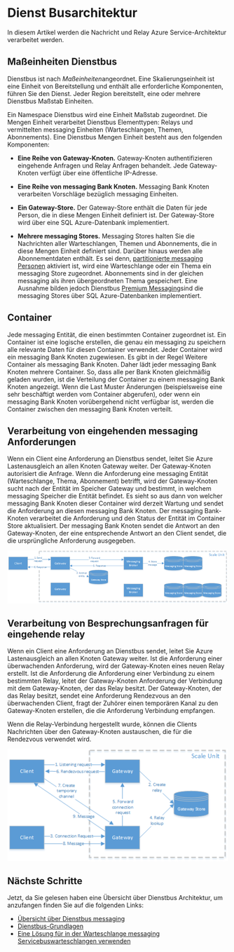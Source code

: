 <properties 
    pageTitle="Dienst Busarchitektur | Microsoft Azure"
    description="Beschreibt die Nachricht und Relay Azure Service-Architektur verarbeitet."
    services="service-bus"
    documentationCenter="na"
    authors="sethmanheim"
    manager="timlt"
    editor="" />
<tags 
    ms.service="service-bus"
    ms.devlang="na"
    ms.topic="get-started-article"
    ms.tgt_pltfrm="na"
    ms.workload="na"
    ms.date="07/11/2016"
    ms.author="sethm" />

# <a name="service-bus-architecture"></a>Dienst Busarchitektur

In diesem Artikel werden die Nachricht und Relay Azure Service-Architektur verarbeitet werden.

## <a name="service-bus-scale-units"></a>Maßeinheiten Dienstbus

Dienstbus ist nach *Maßeinheiten*angeordnet. Eine Skalierungseinheit ist eine Einheit von Bereitstellung und enthält alle erforderliche Komponenten, führen Sie den Dienst. Jeder Region bereitstellt, eine oder mehrere Dienstbus Maßstab Einheiten.

Ein Namespace Dienstbus wird eine Einheit Maßstab zugeordnet. Die Mengen Einheit verarbeitet Dienstbus Elementtypen: Relays und vermittelten messaging Einheiten (Warteschlangen, Themen, Abonnements). Eine Dienstbus Mengen Einheit besteht aus den folgenden Komponenten:

- **Eine Reihe von Gateway-Knoten.** Gateway-Knoten authentifizieren eingehende Anfragen und Relay Anfragen behandelt. Jede Gateway-Knoten verfügt über eine öffentliche IP-Adresse.

- **Eine Reihe von messaging Bank Knoten.** Messaging Bank Knoten verarbeiten Vorschläge bezüglich messaging Einheiten.

- **Ein Gateway-Store.** Der Gateway-Store enthält die Daten für jede Person, die in diese Mengen Einheit definiert ist. Der Gateway-Store wird über eine SQL Azure-Datenbank implementiert.

- **Mehrere messaging Stores.** Messaging Stores halten Sie die Nachrichten aller Warteschlangen, Themen und Abonnements, die in diese Mengen Einheit definiert sind. Darüber hinaus werden alle Abonnementdaten enthält. Es sei denn, [partitionierte messaging Personen](service-bus-partitioning.md) aktiviert ist, wird eine Warteschlange oder ein Thema ein messaging Store zugeordnet. Abonnements sind in der gleichen messaging als ihren übergeordneten Thema gespeichert. Eine Ausnahme bilden jedoch Dienstbus [Premium Messaging](service-bus-premium-messaging.md)sind die messaging Stores über SQL Azure-Datenbanken implementiert.

## <a name="containers"></a>Container

Jede messaging Entität, die einen bestimmten Container zugeordnet ist. Ein Container ist eine logische erstellen, die genau ein messaging zu speichern alle relevante Daten für diesen Container verwendet. Jeder Container wird ein messaging Bank Knoten zugewiesen. Es gibt in der Regel Weitere Container als messaging Bank Knoten. Daher lädt jeder messaging Bank Knoten mehrere Container. So, dass alle per Bank Knoten gleichmäßig geladen wurden, ist die Verteilung der Container zu einem messaging Bank Knoten angezeigt. Wenn die Last Muster Änderungen (beispielsweise eine sehr beschäftigt werden vom Container abgerufen), oder wenn ein messaging Bank Knoten vorübergehend nicht verfügbar ist, werden die Container zwischen den messaging Bank Knoten verteilt.

## <a name="processing-of-incoming-messaging-requests"></a>Verarbeitung von eingehenden messaging Anforderungen

Wenn ein Client eine Anforderung an Dienstbus sendet, leitet Sie Azure Lastenausgleich an allen Knoten Gateway weiter. Der Gateway-Knoten autorisiert die Anfrage. Wenn die Anforderung eine messaging Entität (Warteschlange, Thema, Abonnement) betrifft, wird der Gateway-Knoten sucht nach der Entität im Speicher Gateway und bestimmt, in welchem messaging Speicher die Entität befindet. Es sieht so aus dann von welcher messaging Bank Knoten dieser Container wird derzeit Wartung und sendet die Anforderung an diesen messaging Bank Knoten. Der messaging Bank-Knoten verarbeitet die Anforderung und den Status der Entität im Container Store aktualisiert. Der messaging Bank Knoten sendet die Antwort an den Gateway-Knoten, der eine entsprechende Antwort an den Client sendet, die die ursprüngliche Anforderung ausgegeben.

![Verarbeitung von eingehenden Messaging Anforderungen](./media/service-bus-architecture/IC690644.png)

## <a name="processing-of-incoming-relay-requests"></a>Verarbeitung von Besprechungsanfragen für eingehende relay

Wenn ein Client eine Anforderung an Dienstbus sendet, leitet Sie Azure Lastenausgleich an allen Knoten Gateway weiter. Ist die Anforderung einer überwachenden Anforderung, wird der Gateway-Knoten eines neuen Relay erstellt. Ist die Anforderung die Anforderung einer Verbindung zu einem bestimmten Relay, leitet der Gateway-Knoten Anforderung der Verbindung mit dem Gateway-Knoten, der das Relay besitzt. Der Gateway-Knoten, der das Relay besitzt, sendet eine Anforderung Rendezvous an den überwachenden Client, fragt der Zuhörer einen temporären Kanal zu den Gateway-Knoten erstellen, die die Anforderung Verbindung empfangen.

Wenn die Relay-Verbindung hergestellt wurde, können die Clients Nachrichten über den Gateway-Knoten austauschen, die für die Rendezvous verwendet wird.

![Verarbeitung von Besprechungsanfragen für eingehende Relay](./media/service-bus-architecture/IC690645.png)

## <a name="next-steps"></a>Nächste Schritte

Jetzt, da Sie gelesen haben eine Übersicht über Dienstbus Architektur, um anzufangen finden Sie auf die folgenden Links:

- [Übersicht über Dienstbus messaging](service-bus-messaging-overview.md)
- [Dienstbus-Grundlagen](service-bus-fundamentals-hybrid-solutions.md)
- [Eine Lösung für in der Warteschlange messaging Servicebuswarteschlangen verwenden](service-bus-dotnet-multi-tier-app-using-service-bus-queues.md)
